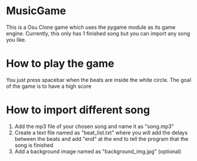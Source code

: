 # MusicGame
This is a Osu Clone game which uses the pygame module as its game engine. Currently, this only has 1 finished song but you can import any song you like.

# How to play the game
You just press spacebar when the beats are inside the white circle. The goal of the game is to have a high score

# How to import different song
1. Add the mp3 file of your chosen song and name it as "song.mp3"
2. Create a text file named as "beat_list.txt" where you will add the delays between the beats and add "end" at the end to tell the program that the song is finished
3. Add a background image named as "background_img.jpg" (optional)
